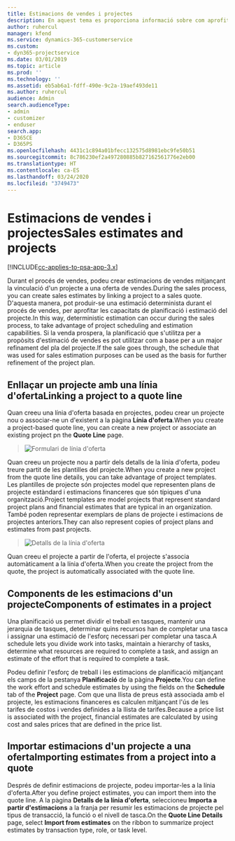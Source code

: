 ```yaml
---
title: Estimacions de vendes i projectes
description: En aquest tema es proporciona informació sobre com aprofitar la planificació i les estimacions del procés de venda.
author: ruhercul
manager: kfend
ms.service: dynamics-365-customerservice
ms.custom:
- dyn365-projectservice
ms.date: 03/01/2019
ms.topic: article
ms.prod: ''
ms.technology: ''
ms.assetid: eb5ab6a1-fdff-490e-9c2a-19aef493de11
ms.author: ruhercul
audience: Admin
search.audienceType:
- admin
- customizer
- enduser
search.app:
- D365CE
- D365PS
ms.openlocfilehash: 4431c1c894a01bfecc132575d8981ebc9fe50b51
ms.sourcegitcommit: 8c786230ef2a497280885b827162561776e2eb00
ms.translationtype: HT
ms.contentlocale: ca-ES
ms.lasthandoff: 03/24/2020
ms.locfileid: "3749473"
---
```

# <a name="sales-estimates-and-projects"></a><span data-ttu-id="1e2a2-103">Estimacions de vendes i projectes</span><span class="sxs-lookup"><span data-stu-id="1e2a2-103">Sales estimates and projects</span></span>

[!INCLUDE[cc-applies-to-psa-app-3.x](../includes/cc-applies-to-psa-app-3x.md)]

<span data-ttu-id="1e2a2-104">Durant el procés de vendes, podeu crear estimacions de vendes mitjançant la vinculació d'un projecte a una oferta de vendes.</span><span class="sxs-lookup"><span data-stu-id="1e2a2-104">During the sales process, you can create sales estimates by linking a project to a sales quote.</span></span> <span data-ttu-id="1e2a2-105">D'aquesta manera, pot produir-se una estimació determinista durant el procés de vendes, per aprofitar les capacitats de planificació i estimació del projecte.</span><span class="sxs-lookup"><span data-stu-id="1e2a2-105">In this way, deterministic estimation can occur during the sales process, to take advantage of project scheduling and estimation capabilities.</span></span> <span data-ttu-id="1e2a2-106">Si la venda prospera, la planificació que s'utilitza per a propòsits d'estimació de vendes es pot utilitzar com a base per a un major refinament del pla del projecte.</span><span class="sxs-lookup"><span data-stu-id="1e2a2-106">If the sale goes through, the schedule that was used for sales estimation purposes can be used as the basis for further refinement of the project plan.</span></span>

## <a name="linking-a-project-to-a-quote-line"></a><span data-ttu-id="1e2a2-107">Enllaçar un projecte amb una línia d'oferta</span><span class="sxs-lookup"><span data-stu-id="1e2a2-107">Linking a project to a quote line</span></span>

<span data-ttu-id="1e2a2-108">Quan creeu una línia d'oferta basada en projectes, podeu crear un projecte nou o associar-ne un d'existent a la pàgina **Línia d'oferta**.</span><span class="sxs-lookup"><span data-stu-id="1e2a2-108">When you create a project-based quote line, you can create a new project or associate an existing project pn the **Quote Line** page.</span></span> 

> ![Formulari de línia d'oferta](media/project-8.png)
 
<span data-ttu-id="1e2a2-110">Quan creeu un projecte nou a partir dels detalls de la línia d'oferta, podeu treure partit de les plantilles del projecte.</span><span class="sxs-lookup"><span data-stu-id="1e2a2-110">When you create a new project from the quote line details, you can take advantage of project templates.</span></span> <span data-ttu-id="1e2a2-111">Les plantilles de projecte són projectes model que representen plans de projecte estàndard i estimacions financeres que són típiques d'una organització.</span><span class="sxs-lookup"><span data-stu-id="1e2a2-111">Project templates are model projects that represent standard project plans and financial estimates that are typical in an organization.</span></span> <span data-ttu-id="1e2a2-112">També poden representar exemplars de plans de projecte i estimacions de projectes anteriors.</span><span class="sxs-lookup"><span data-stu-id="1e2a2-112">They can also represent copies of project plans and estimates from past projects.</span></span>

> ![Detalls de la línia d'oferta](media/project-9.png)
  
<span data-ttu-id="1e2a2-114">Quan creeu el projecte a partir de l'oferta, el projecte s'associa automàticament a la línia d'oferta.</span><span class="sxs-lookup"><span data-stu-id="1e2a2-114">When you create the project from the quote, the project is automatically associated with the quote line.</span></span>

## <a name="components-of-estimates-in-a-project"></a><span data-ttu-id="1e2a2-115">Components de les estimacions d'un projecte</span><span class="sxs-lookup"><span data-stu-id="1e2a2-115">Components of estimates in a project</span></span>

<span data-ttu-id="1e2a2-116">Una planificació us permet dividir el treball en tasques, mantenir una jerarquia de tasques, determinar quins recursos han de completar una tasca i assignar una estimació de l'esforç necessari per completar una tasca.</span><span class="sxs-lookup"><span data-stu-id="1e2a2-116">A schedule lets you divide work into tasks, maintain a hierarchy of tasks, determine what resources are required to complete a task, and assign an estimate of the effort that is required to complete a task.</span></span>

<span data-ttu-id="1e2a2-117">Podeu definir l'esforç de treball i les estimacions de planificació mitjançant els camps de la pestanya **Planificació** de la pàgina **Projecte**.</span><span class="sxs-lookup"><span data-stu-id="1e2a2-117">You can define the work effort and schedule estimates by using the fields on the **Schedule** tab of the **Project** page.</span></span> <span data-ttu-id="1e2a2-118">Com que una llista de preus està associada amb el projecte, les estimacions financeres es calculen mitjançant l'ús de les tarifes de costos i vendes definides a la llista de tarifes.</span><span class="sxs-lookup"><span data-stu-id="1e2a2-118">Because a price list is associated with the project, financial estimates are calculated by using cost and sales prices that are defined in the price list.</span></span>

## <a name="importing-estimates-from-a-project-into-a-quote"></a><span data-ttu-id="1e2a2-119">Importar estimacions d'un projecte a una oferta</span><span class="sxs-lookup"><span data-stu-id="1e2a2-119">Importing estimates from a project into a quote</span></span>

<span data-ttu-id="1e2a2-120">Després de definir estimacions de projecte, podeu importar-les a la línia d'oferta.</span><span class="sxs-lookup"><span data-stu-id="1e2a2-120">After you define project estimates, you can import them into the quote line.</span></span> <span data-ttu-id="1e2a2-121">A la pàgina **Detalls de la línia d'oferta**, seleccioneu **Importa a partir d'estimacions** a la franja per resumir les estimacions de projecte pel tipus de transacció, la funció o el nivell de tasca.</span><span class="sxs-lookup"><span data-stu-id="1e2a2-121">On the **Quote Line Details** page, select **Import from estimates** on the ribbon to summarize project estimates by transaction type, role, or task level.</span></span>
